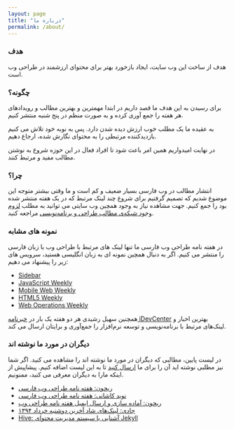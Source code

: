 ```yaml
---
layout: page
title: "درباره ما"
permalink: /about/
---
```

### هدف
هدف از ساخت این وب سایت، ایجاد بازخورد بهتر برای محتوای ارزشمند در طراحی وب است.

### چگونه؟
برای رسیدن به این هدف ما قصد داریم در ابتدا مهمترین و بهترین مطالب و رویدادهای هر هفته را جمع آوری کرده و به صورت منظم در پنج شنبه منتشر کنیم.

به عقیده ما یک مطلب خوب ارزش دیده شدن دارد. پس به نوبه خود تلاش می کنیم بازدیدکننده مرتبطی را به محتوای نگارش شده، ارجاع دهیم.

در نهایت امیدواریم همین امر باعث شود تا افراد فعال در این حوزه شروع به نوشتن مطالب مفید و مرتبط کنند.

### چرا؟
انتشار مطالب در وب فارسی بسیار ضعیف و کم است و ما وقتی بیشتر متوجه این موضوع شدیم که تصمیم گرفتیم برای شروع چند لینک مرتبط که در یک هفته منتشر شده بود را جمع کنیم. جهت مشاهده نیاز به وجود همچین وب سایتی می توانید به مطلب [لزوم وجود شبکه‌ی مطالب طراحی و برنامه‌نویسی](http://front-end.ir/general/why-we-need-a-network-for-ui-ux-and-programming-resources/) مراجعه کنید.

### نمونه های مشابه
در هفته نامه طراحی وب فارسی ما تنها لینک های مرتبط با طراحی وب با زبان فارسی را منتشر می کنیم. اگر به دنبال همچین نمونه ای به زبان انگلیسی هستید، سرویس های زیر را پیشنهاد می دهیم:

* [Sidebar](http://sidebar.io/)
* [JavaScript Weekly](http://javascriptweekly.com/)
* [Mobile Web Weekly](http://mobilewebweekly.co/)
* [HTML5 Weekly](http://html5weekly.com/)
* [Web Operations Weekly](http://webopsweekly.com/)

همچنین سهیل رشیدی هر دو هفته یک بار در [خبرنامه iDevCenter](http://idevcenter.com/newsletter/) بهترین اخبار و لینک‌های مرتبط با برنامه‌نویسی و توسعه نرم‌افزار را جمع‌آوری و برایتان ارسال می کند.

### دیگران در مورد ما نوشته اند
در لیست پایین، مطالبی که دیگران در مورد ما نوشته اند را مشاهده می کنید. اگر شما نیز مطلبی نوشته اید آن را برای ما [ارسال کنید](/contact/) تا به این لیست اضافه کنیم. پیشاپیش از اینکه مارا به دیگران معرفی می کنید، ممنونیم.

* [ریحون: هفته نامه طراحی وب فارسی](http://reyhoun.com/fa/blog/ui-toread/)
* [نوید کاشانی: هفته نامه طراحی وب فارسی](http://navid.kashani.ir/569/ui-toread/)
* [ریحون: آماده سازی و ارسال ایمیل هفته نامه طراحی وب](http://reyhoun.com/fa/blog/email-template/)
* [جادی: لینک‌های شاد آخرین دوشنبه خرداد ۱۳۹۴](http://jadi.net/2015/06/mondays/)
* [Hive: آشنایی با سیستم مدیریت محتوای Jekyll](http://hive.ir/%D8%A2%D8%B4%D9%86%D8%A7%DB%8C%DB%8C-%D8%A8%D8%A7-%D8%B3%DB%8C%D8%B3%D8%AA%D9%85-%D9%85%D8%AF%DB%8C%D8%B1%DB%8C%D8%AA-%D9%85%D8%AD%D8%AA%D9%88%D8%A7%DB%8C-jekyll/)
